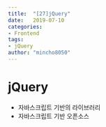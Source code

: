 ```yaml
---
title:  "[27]jQuery"
date:   2019-07-10
categories: 
- Frontend
tags: 
- jQuery
author: "mincho8050"
---
```








# jQuery

- 자바스크립트 기반의 라이브러리 
- 자바스크립트 기반 오픈소스
